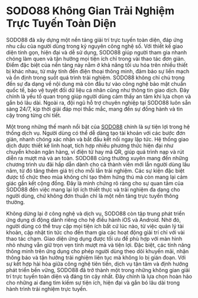 # SODO88 Không Gian Trải Nghiệm Trực Tuyến Toàn Diện

SODO88 đã xây dựng một nền tảng giải trí trực tuyến toàn diện, đáp ứng nhu cầu của người dùng trong kỷ nguyên công nghệ số. Với thiết kế giao diện tinh gọn, hiện đại và dễ sử dụng, SODO88 giúp người tham gia nhanh chóng làm quen và tận hưởng mọi tiện ích chỉ trong vài thao tác đơn giản. Điểm đặc biệt của nền tảng này nằm ở khả năng tối ưu hóa trên nhiều thiết bị khác nhau, từ máy tính đến điện thoại thông minh, đảm bảo sự liền mạch và ổn định trong suốt quá trình trải nghiệm. SODO88 không chỉ chú trọng đến sự đa dạng về nội dung mà còn đầu tư vào công nghệ bảo mật chuẩn quốc tế, bảo vệ tuyệt đối dữ liệu cá nhân cũng như thông tin giao dịch. Đây chính là yếu tố quan trọng giúp người dùng cảm thấy an tâm khi lựa chọn và gắn bó lâu dài. Ngoài ra, đội ngũ hỗ trợ chuyên nghiệp tại SODO88 luôn sẵn sàng 24/7, kịp thời giải đáp mọi thắc mắc, mang đến sự đồng hành và tin cậy trong từng chi tiết.

Một trong những thế mạnh nổi bật của <a href="https://sodo88-vn.com">SODO88</a> chính là sự tiện lợi trong hệ thống dịch vụ. Người dùng có thể dễ dàng tạo tài khoản với các bước đơn giản, nhanh chóng xác nhận và bắt đầu kết nối ngay lập tức. Hệ thống giao dịch được thiết kế linh hoạt, tích hợp nhiều phương thức hiện đại như chuyển khoản ngân hàng, ví điện tử hay mã QR, giúp quá trình nạp và rút diễn ra mượt mà và an toàn. SODO88 cũng thường xuyên mang đến những chương trình ưu đãi hấp dẫn dành cho cả thành viên mới lẫn người dùng lâu năm, từ đó tăng thêm giá trị cho mỗi lần trải nghiệm. Các sự kiện đặc biệt được tổ chức theo mùa không chỉ tạo thêm hứng thú mà còn mang lại cảm giác gắn kết cộng đồng. Đây là minh chứng rõ ràng cho sự quan tâm của SODO88 đến việc mang lại lợi ích thiết thực và trải nghiệm đa dạng cho người dùng, chứ không đơn thuần chỉ là một nền tảng trực tuyến thông thường.

Không dừng lại ở công nghệ và dịch vụ, SODO88 còn tập trung phát triển ứng dụng di động dành riêng cho hệ điều hành iOS và Android. Nhờ đó, người dùng có thể truy cập mọi tiện ích bất cứ lúc nào, từ việc quản lý tài khoản, cập nhật tin tức cho đến tham gia các hoạt động giải trí chỉ với vài thao tác chạm. Giao diện ứng dụng được tối ưu để phù hợp với màn hình nhỏ nhưng vẫn giữ trọn vẹn tính mượt mà và tiện lợi. Đặc biệt, các tính năng thông minh trên ứng dụng cho phép người dùng theo dõi khuyến mãi, nhận thông báo và tận hưởng trải nghiệm liên tục mà không lo bị gián đoạn. Với sự kết hợp hài hòa giữa công nghệ tiên tiến, dịch vụ tận tâm và định hướng phát triển bền vững, SODO88 đã trở thành một trong những không gian giải trí trực tuyến toàn diện và đáng tin cậy nhất. Đây chính là lựa chọn hoàn hảo cho những ai đang tìm kiếm sự tiện ích, hiện đại và gắn bó lâu dài trong hành trình trải nghiệm trực tuyến.
